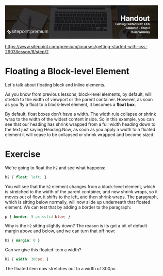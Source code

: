 ![](BYFW-Lesson-8.2.jpg)

https://www.sitepoint.com/premium/courses/getting-started-with-css-2903/lesson/8/step/2

# Floating a Block-level Element

Let's talk about floating block and inline elements.

As you know from previous lessons, block-level elements, by default, will stretch to the width of viewport or the parent container. However, as soon as you fly a float to a block-level element, it becomes a **float box**.

By default, float boxes don't have a width. The width rule collapse or shrink wrap to the width of the widest content inside. So in this example, you can see that our heading has shrink wrapped from a full width heading down to the text just saying Heading.Now, as soon as you apply a width to a floated element it will cease to be collapsed or shrink wrapped and become sized.

# Exercise

We're going to float the `h2` and see what happens:

```css
h2 { float: left; }
```

You will see that the `h2` element changes from a block-level element, which is stretched to the width of the parent container, and now shrink wraps, so it moves out of flow, it shifts to the left, and then shrink wraps. The paragraph, which is sitting below normally, will now slide up underneath that floated element. We can test that by adding a border to the paragraph:

```css
p { border: 5 px solid blue; }
```

Why is the `h2` sitting slightly down? The reason is its got a bit of default margin above and below, and we can turn that off now:

```css
h2 { margin: 0 }
```

Can we give this floated item a width?

```css
h2 { width: 300px; }
```

The floated item now stretches out to a width of 300px.

